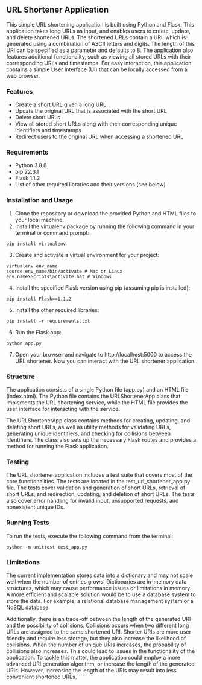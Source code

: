 ## URL Shortener Application
This simple URL shortening application is built using Python and Flask. This application takes long URLs as input, and enables users to create, update, and delete shortened URLs. The shortened URLs contain a URI, which is generated using a combination of ASCII letters and digits. The length of this URI can be specified as a parameter and defaults to 8. The application also features additional functionality, such as viewing all stored URLs with their corresponding URI's and timestamps. For easy interaction, this application contains a simple User Interface (UI) that can be locally accessed from a web browser.

### Features
* Create a short URL given a long URL
* Update the original URL that is associated with the short URL
* Delete short URLs
* View all stored short URLs along with their corresponding unique identifiers and timestamps
* Redirect users to the original URL when accessing a shortened URL

### Requirements
* Python 3.8.8
* pip 22.3.1
* Flask 1.1.2
* List of other required libraries and their versions (see below)

### Installation and Usage
1. Clone the repository or download the provided Python and HTML files to your local machine.
2. Install the virtualenv package by running the following command in your terminal or command prompt:
```console
pip install virtualenv
```
3. Create and activate a virtual environment for your project:
```console
virtualenv env_name
source env_name/bin/activate # Mac or Linux
env_name\Scripts\activate.bat # Windows
```
4. Install the specified Flask version using pip (assuming pip is installed):
```console
pip install Flask==1.1.2
```
5. Install the other required libraries:
```console
pip install -r requirements.txt
```
6. Run the Flask app:
```console
python app.py
```
7. Open your browser and navigate to http://localhost:5000 to access the URL shortener. Now you can interact with the URL shortener application.

### Structure
The application consists of a single Python file (app.py) and an HTML file (index.html). The Python file contains the URLShortenerApp class that implements the URL shortening service, while the HTML file provides the user interface for interacting with the service.

The URLShortenerApp class contains methods for creating, updating, and deleting short URLs, as well as utility methods for validating URLs, generating unique identifiers, and checking for collisions between identifiers. The class also sets up the necessary Flask routes and provides a method for running the Flask application.

### Testing
The URL shortener application includes a test suite that covers most of the core functionalities. The tests are located in the test_url_shortener_app.py file. The tests cover validation and generation of short URLs, retrieval of short URLs, and redirection, updating, and deletion of short URLs. The tests also cover error handling for invalid input, unsupported requests, and nonexistent unique IDs.

### Running Tests
To run the tests, execute the following command from the terminal:
```console
python -m unittest test_app.py
```

### Limitations
The current implementation stores data into a dictionary and may not scale well when the number of entries grows. Dictionaries are in-memory data structures, which may cause performance issues or limitations in memory. A more efficient and scalable solution would be to use a database system to store the data. For example, a relational database management system or a NoSQL database.

Additionally, there is an trade-off between the length of the generated URI and the possibility of collisions. Collisions occurs when two different long URLs are assigned to the same shortened URI. Shorter URIs are more user-friendly and require less storage, but they also increase the likelihood of collisions. When the number of unique URIs increases, the probability of collisions also increases. This could lead to issues in the functionality of the application. To tackle this matter, the application could employ a more advanced URI generation algorithm, or increase the length of the generated URIs. However, increasing the length of the URIs may result into less convenient shortened URLs.